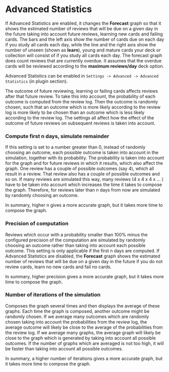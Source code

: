 # Advanced Statistics

If Advanced Statistics are enabled, it changes the **Forecast** graph so that it shows the estimated number of reviews that will be due on a given day in the future taking into account future reviews, learning new cards and failing cards. The bars and the left axis show the number of cards due on each day if you study all cards each day, while the line and the right axis show the number of unseen (shown as **learn**), young and mature cards your deck or collection will consist of if you study all cards each day. The forecast graph does count reviews that are currently overdue. It assumes that the overdue cards will be reviewed according to the **maximum reviews/day** deck option.

Advanced Statistics can be enabled in `Settings -> Advanced -> Advanced Statistics` (in plugin section).

The outcome of future reviewing, learning or failing cards affects reviews after that future review. To take this into account, the probability of each outcome is computed from the review log. Then the outcome is randomly chosen, such that an outcome which is more likely according to the review log is more likely to be chosen than an outcome which is less likely according to the review log. The settings all affect how the effect of the outcome of future reviews on subsequent reviews is taken into account.

### Compute first n days, simulate remainder
If this setting is set to a number greater than 0, instead of randomly choosing an outcome, each possible outcome is taken into account in the simulation, together with its probability. The probability is taken into account for the graph and for future reviews in which it results, which also affect the graph. 
One review has a couple of possible outcomes (say 4), which all result in a review. That review also has a couple of possible outcomes and so on. If many reviews are simulated this way, many reviews (4 x 4 x 4 x ... ) have to be taken into account which increases the time it takes to compose the graph.
Therefore, for reviews later than n days from now are simulated by randomly choosing an outcome.

In summary, higher n gives a more accurate graph, but it takes more time to compose the graph.

### Precision of computation

Reviews which occur with a probability smaller than 100% minus the configured precision of the computation are simulated by randomly choosing an outcome rather than taking into account each possible outcome. This setting is only applicable if the first n days are computed. 
If Advanced Statistics are disabled, the **Forecast** graph shows the estimated number of reviews that will be due on a given day in the future if you do not review cards, learn no new cards and fail no cards.

In summary, higher precision gives a more accurate graph, but it takes more time to compose the graph.

### Number of iterations of  the simulation
Composes the graph several times and then displays the average of these graphs.
Each time the graph is composed, another outcome might be randomly chosen.  If we average many outcomes which are randomly chosen taking into account the probabilities from the review log, the average outcome will likely be close to the average of the probabilities from the review log.
If we average many graphs, the average graph will likely be close to the graph which is generated by taking into account all possible outcomes.
If the number of graphs which are averaged is not too high, it will be faster than taking into account all possible outcomes.

In summary, a higher number of iterations gives a more accurate graph, but it takes more time to compose the graph.
